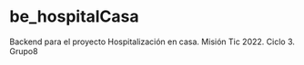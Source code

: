 # be_hospitalCasa
Backend para el proyecto Hospitalización en casa. Misión Tic 2022. Ciclo 3. Grupo8
